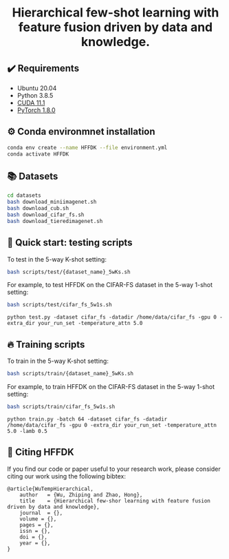 <div align="center">
  <h1>Hierarchical few-shot learning with feature fusion driven by data and knowledge.</h1>
</div>



## :heavy_check_mark: Requirements
* Ubuntu 20.04
* Python 3.8.5
* [CUDA 11.1](https://developer.nvidia.com/cuda-toolkit)
* [PyTorch 1.8.0](https://pytorch.org)


## :gear: Conda environmnet installation
```bash
conda env create --name HFFDK --file environment.yml
conda activate HFFDK
```

## :books: Datasets
```bash
cd datasets
bash download_miniimagenet.sh
bash download_cub.sh
bash download_cifar_fs.sh
bash download_tieredimagenet.sh
```

## :pushpin: Quick start: testing scripts
To test in the 5-way K-shot setting:
```bash
bash scripts/test/{dataset_name}_5wKs.sh
```
For example, to test HFFDK on the CIFAR-FS dataset in the 5-way 1-shot setting:
```bash
bash scripts/test/cifar_fs_5w1s.sh
```
```
python test.py -dataset cifar_fs -datadir /home/data/cifar_fs -gpu 0 -extra_dir your_run_set -temperature_attn 5.0 
```


## :fire: Training scripts
To train in the 5-way K-shot setting:
```bash
bash scripts/train/{dataset_name}_5wKs.sh
```
For example, to train HFFDK on the CIFAR-FS dataset in the 5-way 1-shot setting:
```bash
bash scripts/train/cifar_fs_5w1s.sh
```
```
python train.py -batch 64 -dataset cifar_fs -datadir /home/data/cifar_fs -gpu 0 -extra_dir your_run_set -temperature_attn 5.0 -lamb 0.5
```

## :scroll: Citing HFFDK
If you find our code or paper useful to your research work, please consider citing our work using the following bibtex:
```
@article{WuTempHierarchical,
    author   = {Wu, Zhiping and Zhao, Hong},
    title    = {Hierarchical few-shor learning with feature fusion driven by data and knowledge},
    journal  = {},
    volume = {},
    pages = {},
    issn = {},
    doi = {},
    year = {},
}
```
